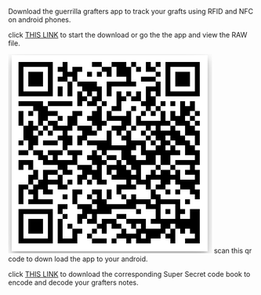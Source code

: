 Download the guerrilla grafters app to track your grafts using RFID and NFC on android phones.

click [THIS LINK](https://github.com/guerrillagrafters/app/blob/master/GuerrillaGrafterApp.apk?raw=true) to start the download or go the the app and view the RAW file. 

![scan this code](ggapp.png)
scan this qr code to down load the app to your android.

click [THIS LINK](http://beforebefore.net/GG_code_bookv2.pdf) to download the corresponding Super Secret code book to encode and decode your grafters notes.
